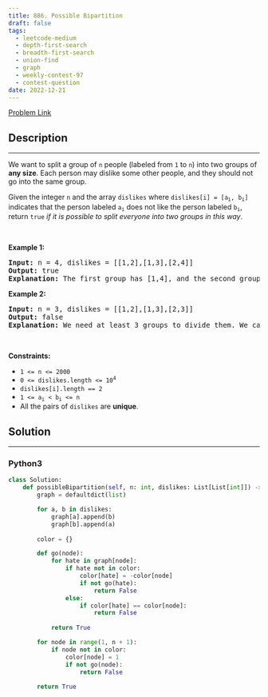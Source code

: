 ```yaml
---
title: 886. Possible Bipartition
draft: false
tags: 
  - leetcode-medium
  - depth-first-search
  - breadth-first-search
  - union-find
  - graph
  - weekly-contest-97
  - contest-question
date: 2022-12-21
---
```


[Problem Link](https://leetcode.com/problems/possible-bipartition/)

## Description

---
<p>We want to split a group of <code>n</code> people (labeled from <code>1</code> to <code>n</code>) into two groups of <strong>any size</strong>. Each person may dislike some other people, and they should not go into the same group.</p>

<p>Given the integer <code>n</code> and the array <code>dislikes</code> where <code>dislikes[i] = [a<sub>i</sub>, b<sub>i</sub>]</code> indicates that the person labeled <code>a<sub>i</sub></code> does not like the person labeled <code>b<sub>i</sub></code>, return <code>true</code> <em>if it is possible to split everyone into two groups in this way</em>.</p>

<p>&nbsp;</p>
<p><strong class="example">Example 1:</strong></p>

<pre>
<strong>Input:</strong> n = 4, dislikes = [[1,2],[1,3],[2,4]]
<strong>Output:</strong> true
<strong>Explanation:</strong> The first group has [1,4], and the second group has [2,3].
</pre>

<p><strong class="example">Example 2:</strong></p>

<pre>
<strong>Input:</strong> n = 3, dislikes = [[1,2],[1,3],[2,3]]
<strong>Output:</strong> false
<strong>Explanation:</strong> We need at least 3 groups to divide them. We cannot put them in two groups.
</pre>

<p>&nbsp;</p>
<p><strong>Constraints:</strong></p>

<ul>
	<li><code>1 &lt;= n &lt;= 2000</code></li>
	<li><code>0 &lt;= dislikes.length &lt;= 10<sup>4</sup></code></li>
	<li><code>dislikes[i].length == 2</code></li>
	<li><code>1 &lt;= a<sub>i</sub> &lt; b<sub>i</sub> &lt;= n</code></li>
	<li>All the pairs of <code>dislikes</code> are <strong>unique</strong>.</li>
</ul>


## Solution

---
### Python3
``` py title='possible-bipartition'
class Solution:
    def possibleBipartition(self, n: int, dislikes: List[List[int]]) -> bool:
        graph = defaultdict(list)

        for a, b in dislikes:
            graph[a].append(b)
            graph[b].append(a)
        
        color = {}

        def go(node):
            for hate in graph[node]:
                if hate not in color:
                    color[hate] = -color[node]
                    if not go(hate):
                        return False
                else:
                    if color[hate] == color[node]:
                        return False
            
            return True

        for node in range(1, n + 1):
            if node not in color:
                color[node] = 1
                if not go(node):
                    return False
        
        return True
        

```

